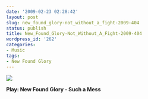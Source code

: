 ```yaml
---
date: '2009-02-23 02:28:42'
layout: post
slug: new_found_glory-not_without_a_fight-2009-404
status: publish
title: New_Found_Glory-Not_Without_A_Fight-2009-404
wordpress_id: '262'
categories:
- Music
tags:
- New Found Glory
---
```


[![](http://ecx.images-amazon.com/images/I/61TxZvrA7sL.jpg)](http://www.mp3nova.org/punk/New-Found-Glory-Not-Without-A-Fight-2009-404-10075.html)

**Play: New Found Glory - Such a Mess**

